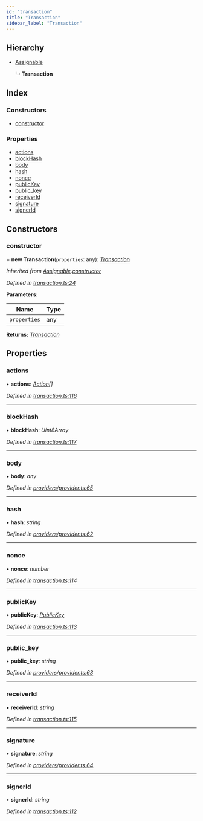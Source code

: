 ```yaml
---
id: "transaction"
title: "Transaction"
sidebar_label: "Transaction"
---
```


## Hierarchy

* [Assignable](assignable.md)

  ↳ **Transaction**

## Index

### Constructors

* [constructor](transaction.md#constructor)

### Properties

* [actions](transaction.md#actions)
* [blockHash](transaction.md#blockhash)
* [body](transaction.md#body)
* [hash](transaction.md#hash)
* [nonce](transaction.md#nonce)
* [publicKey](transaction.md#publickey)
* [public_key](transaction.md#public_key)
* [receiverId](transaction.md#receiverid)
* [signature](transaction.md#signature)
* [signerId](transaction.md#signerid)

## Constructors

###  constructor

\+ **new Transaction**(`properties`: any): *[Transaction](transaction.md)*

*Inherited from [Assignable](assignable.md).[constructor](assignable.md#constructor)*

*Defined in [transaction.ts:24](https://github.com/near/near-api-js/blob/88ad17d/src.ts/transaction.ts#L24)*

**Parameters:**

Name | Type |
------ | ------ |
`properties` | any |

**Returns:** *[Transaction](transaction.md)*

## Properties

###  actions

• **actions**: *[Action](action.md)[]*

*Defined in [transaction.ts:116](https://github.com/near/near-api-js/blob/88ad17d/src.ts/transaction.ts#L116)*

___

###  blockHash

• **blockHash**: *Uint8Array*

*Defined in [transaction.ts:117](https://github.com/near/near-api-js/blob/88ad17d/src.ts/transaction.ts#L117)*

___

###  body

• **body**: *any*

*Defined in [providers/provider.ts:65](https://github.com/near/near-api-js/blob/88ad17d/src.ts/providers/provider.ts#L65)*

___

###  hash

• **hash**: *string*

*Defined in [providers/provider.ts:62](https://github.com/near/near-api-js/blob/88ad17d/src.ts/providers/provider.ts#L62)*

___

###  nonce

• **nonce**: *number*

*Defined in [transaction.ts:114](https://github.com/near/near-api-js/blob/88ad17d/src.ts/transaction.ts#L114)*

___

###  publicKey

• **publicKey**: *[PublicKey](publickey.md)*

*Defined in [transaction.ts:113](https://github.com/near/near-api-js/blob/88ad17d/src.ts/transaction.ts#L113)*

___

###  public_key

• **public_key**: *string*

*Defined in [providers/provider.ts:63](https://github.com/near/near-api-js/blob/88ad17d/src.ts/providers/provider.ts#L63)*

___

###  receiverId

• **receiverId**: *string*

*Defined in [transaction.ts:115](https://github.com/near/near-api-js/blob/88ad17d/src.ts/transaction.ts#L115)*

___

###  signature

• **signature**: *string*

*Defined in [providers/provider.ts:64](https://github.com/near/near-api-js/blob/88ad17d/src.ts/providers/provider.ts#L64)*

___

###  signerId

• **signerId**: *string*

*Defined in [transaction.ts:112](https://github.com/near/near-api-js/blob/88ad17d/src.ts/transaction.ts#L112)*
